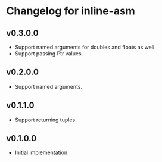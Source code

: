 # Changelog for inline-asm

## v0.3.0.0

* Support named arguments for doubles and floats as well.
* Support passing Ptr values.

## v0.2.0.0

* Support named arguments.

## v0.1.1.0

* Support returning tuples.

## v0.1.0.0

* Initial implementation.
